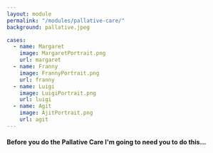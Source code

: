 ```yaml
--- 
layout: module
permalink: "/modules/pallative-care/"
background: pallative.jpeg

cases:
  - name: Margaret
    image: MargaretPortrait.png
    url: margaret
  - name: Franny
    image: FrannyPortrait.png
    url: franny
  - name: Luigi
    image: LuigiPortrait.png
    url: luigi
  - name: Agit
    image: AjitPortrait.png
    url: agit
---
```

#### Before you do the Pallative Care I'm going to need you to do this...